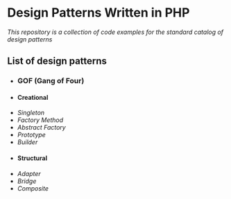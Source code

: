 # Design Patterns Written in PHP
*This repository is a collection of code examples for the standard catalog of design patterns*

## List of design patterns
 - ### GOF (Gang of Four)
  - #### Creational
   - *Singleton*
   - *Factory Method*
   - *Abstract Factory*
   - *Prototype*
   - *Builder*
  - #### Structural
   - *Adapter*
   - *Bridge*
   - *Composite*
